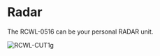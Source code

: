 # Radar
The RCWL-0516 can be your personal RADAR unit.


![RCWL-CUT1g](https://user-images.githubusercontent.com/46026730/134348202-5f63811a-001e-4fd4-8f2f-c62767aedc71.jpg)
